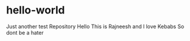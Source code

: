# hello-world
Just another test Repository
Hello This is Rajneesh and I love Kebabs
So dont be a hater
